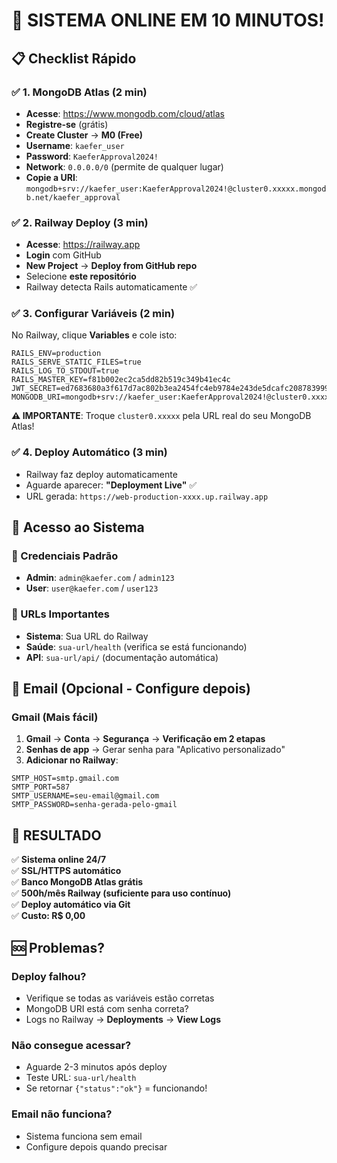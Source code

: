 # 🚀 SISTEMA ONLINE EM 10 MINUTOS!

## 📋 Checklist Rápido

### ✅ 1. MongoDB Atlas (2 min)
- **Acesse**: https://www.mongodb.com/cloud/atlas
- **Registre-se** (grátis)
- **Create Cluster** → **M0 (Free)**
- **Username**: `kaefer_user`
- **Password**: `KaeferApproval2024!`
- **Network**: `0.0.0.0/0` (permite de qualquer lugar)
- **Copie a URI**: `mongodb+srv://kaefer_user:KaeferApproval2024!@cluster0.xxxxx.mongodb.net/kaefer_approval`

### ✅ 2. Railway Deploy (3 min)
- **Acesse**: https://railway.app
- **Login** com GitHub
- **New Project** → **Deploy from GitHub repo**
- Selecione **este repositório**
- Railway detecta Rails automaticamente ✅

### ✅ 3. Configurar Variáveis (2 min)
No Railway, clique **Variables** e cole isto:

```
RAILS_ENV=production
RAILS_SERVE_STATIC_FILES=true
RAILS_LOG_TO_STDOUT=true
RAILS_MASTER_KEY=f81b002ec2ca5dd82b519c349b41ec4c
JWT_SECRET=ed7683680a3f617d7ac802b3ea2454fc4eb9784e243de5dcafc2087839994526
MONGODB_URI=mongodb+srv://kaefer_user:KaeferApproval2024!@cluster0.xxxxx.mongodb.net/kaefer_approval
```

**⚠️ IMPORTANTE**: Troque `cluster0.xxxxx` pela URL real do seu MongoDB Atlas!

### ✅ 4. Deploy Automático (3 min)
- Railway faz deploy automaticamente
- Aguarde aparecer: **"Deployment Live"** ✅
- URL gerada: `https://web-production-xxxx.up.railway.app`

## 🎯 Acesso ao Sistema

### 👤 Credenciais Padrão
- **Admin**: `admin@kaefer.com` / `admin123`
- **User**: `user@kaefer.com` / `user123`

### 🔧 URLs Importantes
- **Sistema**: Sua URL do Railway
- **Saúde**: `sua-url/health` (verifica se está funcionando)
- **API**: `sua-url/api/` (documentação automática)

## 📧 Email (Opcional - Configure depois)

### Gmail (Mais fácil)
1. **Gmail** → **Conta** → **Segurança** → **Verificação em 2 etapas**
2. **Senhas de app** → Gerar senha para "Aplicativo personalizado"
3. **Adicionar no Railway**:
```
SMTP_HOST=smtp.gmail.com
SMTP_PORT=587
SMTP_USERNAME=seu-email@gmail.com
SMTP_PASSWORD=senha-gerada-pelo-gmail
```

## 🎉 RESULTADO

✅ **Sistema online 24/7**  
✅ **SSL/HTTPS automático**  
✅ **Banco MongoDB Atlas grátis**  
✅ **500h/mês Railway (suficiente para uso contínuo)**  
✅ **Deploy automático via Git**  
✅ **Custo: R$ 0,00**  

## 🆘 Problemas?

### Deploy falhou?
- Verifique se todas as variáveis estão corretas
- MongoDB URI está com senha correta?
- Logs no Railway → **Deployments** → **View Logs**

### Não consegue acessar?
- Aguarde 2-3 minutos após deploy
- Teste URL: `sua-url/health`
- Se retornar `{"status":"ok"}` = funcionando!

### Email não funciona?
- Sistema funciona sem email
- Configure depois quando precisar
